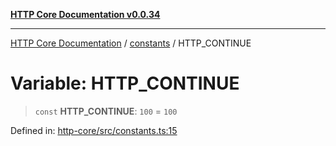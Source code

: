 [**HTTP Core Documentation v0.0.34**](../../README.md)

***

[HTTP Core Documentation](../../modules.md) / [constants](../README.md) / HTTP\_CONTINUE

# Variable: HTTP\_CONTINUE

> `const` **HTTP\_CONTINUE**: `100` = `100`

Defined in: [http-core/src/constants.ts:15](https://github.com/stonemjs/http-core/blob/1848d2cc8e9419d9e370ae707c528a45d3c2ac5a/src/constants.ts#L15)
